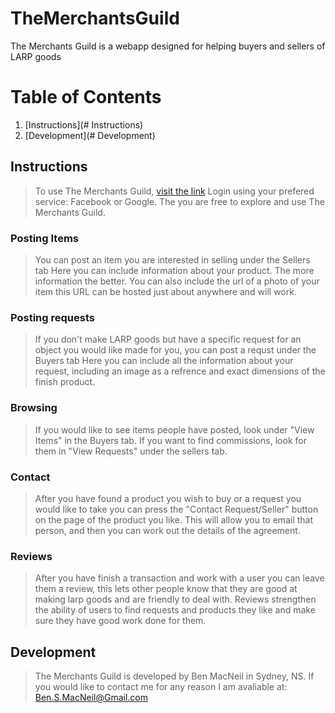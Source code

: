 TheMerchantsGuild
===================
The Merchants Guild is a webapp designed for helping buyers and sellers of LARP goods 

# Table of Contents
1. [Instructions](# Instructions)
2. [Development](# Development)





## Instructions
> To use The Merchants Guild, [visit the link](lv20bard.github.io/TheMerchantsGuild) 
Login using your prefered service: Facebook or Google. 
The you are free to explore and use The Merchants Guild.

### Posting Items
> You can post an item you are interested in selling under the Sellers tab
Here you can include information about your product. The more information the better. You can also include the url of a photo of your item this URL can be hosted just about anywhere and will work.

### Posting requests
> If you don't make LARP goods but have a specific request for an object you would like made for you, you can post a requst under the Buyers tab
Here you can include all the information about your request, including an image as a refrence and exact dimensions of the finish product.

### Browsing
> If you would like to see items people have posted, look under "View Items" in the Buyers tab.
If you want to find commissions, look for them in "View Requests" under the sellers tab.

### Contact
> After you have found a product you wish to buy or a request you would like to take you can press the "Contact Request/Seller" button on the page of the product you like. 
This will allow you to email that person, and then you can work out the details of the agreement.

### Reviews
> After you have finish a transaction and work with a user you can leave them a review, this lets other people know that they are good at making larp goods and are friendly to deal with. 
Reviews strengthen the ability of users to find requests and products they like and make sure they have good work done for them. 

## Development
> The Merchants Guild is developed by Ben MacNeil in Sydney, NS.
If you would like to contact me for any reason I am avaliable at: Ben.S.MacNeil@Gmail.com 
